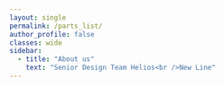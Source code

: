 ```yaml
---
layout: single
permalink: /parts_list/
author_profile: false
classes: wide
sidebar:
  - title: "About us"
    text: "Senior Design Team Helios<br />New Line"
---
```








